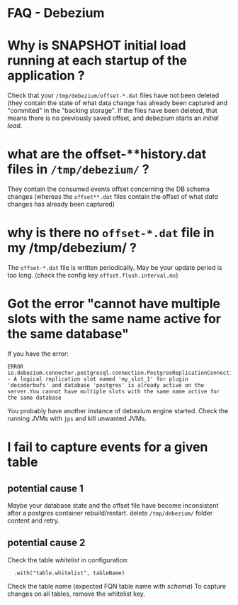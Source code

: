 FAQ - Debezium
==============

# Why is SNAPSHOT initial load running at each startup of the application ?
Check that your `/tmp/debezium/offset-*.dat` files have not been deleted (they contain the state of what data change has already been captured and "commited" in the "backing storage". 
If the files have been deleted, that means there is no previously saved offset, and debezium starts an *initial load*.

# what are the offset-**history.dat files in `/tmp/debezium/` ?
They contain the consumed events offset concerning the DB schema changes (whereas the `offset**.dat` files contain the offset of what *data* changes has already been captured)

# why is there no `offset-*.dat` file in my /tmp/debezium/ ?
The `offset-*.dat` file is written periodically. May be your update period is too long. (check the config key `offset.flush.interval.ms`)

# Got the error "cannot have multiple slots with the same name active for the same database"
If you have the error:
``` 
ERROR io.debezium.connector.postgresql.connection.PostgresReplicationConnection - A logical replication slot named 'my_slot_1' for plugin 'decoderbufs' and database 'postgres' is already active on the server.You cannot have multiple slots with the same name active for the same database
```
You probably have another instance of debezium engine started. Check the running JVMs with `jps` and kill unwanted JVMs.

# I fail to capture events for a given table 
## potential cause 1
Maybe your database state and the offset file have become inconsistent after a postgres container rebuild/restart. delete `/tmp/debezium/` folder content and retry.
## potential cause 2
Check the table *whitelist* in configuration:
``` 
  .with("table.whitelist", tableName)
```
Check the table name (expected FQN table name with *schema*)
To capture changes on all tables, remove the whitelist key.
